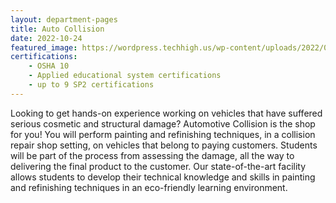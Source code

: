 ```yaml
---
layout: department-pages
title: Auto Collision
date: 2022-10-24
featured_image: https://wordpress.techhigh.us/wp-content/uploads/2022/04/egor-vikhrev-S0cqn0mZU0E-unsplash-1.jpg
certifications:
    - OSHA 10
    - Applied educational system certifications
    - up to 9 SP2 certifications
---
```


Looking to get hands-on experience working on vehicles that have suffered serious cosmetic and structural damage? Automotive Collision is the shop for you! You will perform painting and refinishing techniques, in a collision repair shop setting, on vehicles that belong to paying customers. Students will be part of the process from assessing the damage, all the way to delivering the final product to the customer. Our state-of-the-art facility allows students to develop their technical knowledge and skills in painting and refinishing techniques in an eco-friendly learning environment.